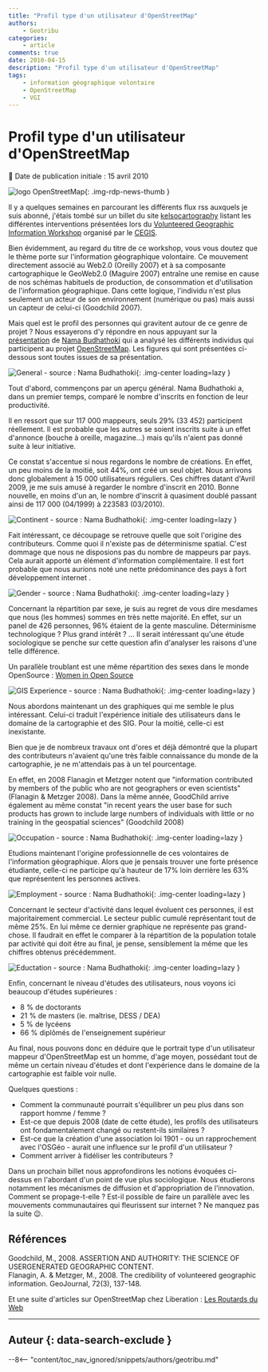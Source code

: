 ```yaml
---
title: "Profil type d'un utilisateur d'OpenStreetMap"
authors:
    - Geotribu
categories:
    - article
comments: true
date: 2010-04-15
description: "Profil type d'un utilisateur d'OpenStreetMap"
tags:
    - information géographique volontaire
    - OpenStreetMap
    - VGI
---
```


# Profil type d'un utilisateur d'OpenStreetMap

:calendar: Date de publication initiale : 15 avril 2010

![logo OpenStreetMap](https://cdn.geotribu.fr/img/logos-icones/OpenStreetMap/Openstreetmap.png "logo OpenStreetMap"){: .img-rdp-news-thumb }

Il y a quelques semaines en parcourant les différents flux rss auxquels je suis abonné, j'étais tombé sur un billet du site [kelsocartography](http://kelsocartography.com/blog/?p=3476) listant les différentes interventions présentées lors du [Volunteered Geographic Information Workshop](http://cegis.usgs.gov/vgi/results.html) organisé par le [CEGIS](http://cegis.usgs.gov/).

Bien évidemment, au regard du titre de ce workshop, vous vous doutez que le thème porte sur l'information géographique volontaire. Ce mouvement directement associé au Web2.0 (Oreilly 2007) et à sa composante cartographique le GeoWeb2.0 (Maguire 2007) entraîne une remise en cause de nos schémas habituels de production, de consommation et d'utilisation de l'information géographique. Dans cette logique, l'individu n'est plus seulement un acteur de son environnement (numérique ou pas) mais aussi un capteur de celui-ci (Goodchild 2007).

Mais quel est le profil des personnes qui gravitent autour de ce genre de projet ? Nous essayerons d'y répondre en nous appuyant sur la [présentation](http://cegis.usgs.gov/vgi/Nama_Budhathoki_UIL.ppt) de [Nama Budhathoki](http://budhathoki.wordpress.com/) qui a analysé les différents individus qui participent au projet [OpenStreetMap](https://www.openstreetmap.org/). Les figures qui sont présentées ci-dessous sont toutes issues de sa présentation.

![General - source : Nama Budhathoki](https://cdn.geotribu.fr/img/articles-blog-rdp/articles/2010/general.png "General - source : Nama Budhathoki"){: .img-center loading=lazy }

Tout d'abord, commençons par un aperçu général. Nama Budhathoki a, dans un premier temps, comparé le nombre d'inscrits en fonction de leur productivité.

Il en ressort que sur 117 000 mappeurs, seuls 29% (33 452) participent réellement. Il est probable que les autres se soient inscrits suite à un effet d'annonce (bouche à oreille, magazine...) mais qu'ils n'aient pas donné suite à leur initiative.

Ce constat s'accentue si nous regardons le nombre de créations. En effet, un peu moins de la moitié, soit 44%, ont créé un seul objet. Nous arrivons donc globalement à 15 000 utilisateurs réguliers. Ces chiffres datant d'Avril 2009, je me suis amusé à regarder le nombre d'inscrit en 2010. Bonne nouvelle, en moins d'un an, le nombre d'inscrit à quasiment doublé passant ainsi de 117 000 (04/1999) à 223583 (03/2010).

![Continent - source : Nama Budhathoki](https://cdn.geotribu.fr/img/articles-blog-rdp/articles/2010/continent.png "Continent - source : Nama Budhathoki"){: .img-center loading=lazy }

Fait intéressant, ce découpage se retrouve quelle que soit l'origine des contributeurs. Comme quoi il n'existe pas de déterminisme spatial. C'est dommage que nous ne disposions pas du nombre de mappeurs par pays. Cela aurait apporté un élément d'information complémentaire. Il est fort probable que nous aurions noté une nette prédominance des pays à fort développement internet .

![Gender - source : Nama Budhathoki](https://cdn.geotribu.fr/img/articles-blog-rdp/articles/2010/gender_0.png "Gender - source : Nama Budhathoki"){: .img-center loading=lazy }

Concernant la répartition par sexe, je suis au regret de vous dire mesdames que nous (les hommes) sommes en très nette majorité. En effet, sur un panel de 426 personnes, 96% étaient de la gente masculine. Déterminisme technologique ? Plus grand intérêt ? ... Il serait intéressant qu'une étude sociologique se penche sur cette question afin d'analyser les raisons d'une telle différence.

Un parallèle troublant est une même répartition des sexes dans le monde OpenSource : [Women in Open Source](http://openwebvancouver.ca/sites/default/files/byron-women_in_open_source.pdf)

![GIS Experience - source : Nama Budhathoki](https://cdn.geotribu.fr/img/articles-blog-rdp/articles/2010/gis_experience_1.png "GIS Experience - source : Nama Budhathoki"){: .img-center loading=lazy }

Nous abordons maintenant un des graphiques qui me semble le plus intéressant. Celui-ci traduit l'expérience initiale des utilisateurs dans le domaine de la cartographie et des SIG. Pour la moitié, celle-ci est inexistante.

Bien que je de nombreux travaux ont d'ores et déjà démontré que la plupart des contributeurs n'avaient qu'une très faible connaissance du monde de la cartographie, je ne m'attendais pas à un tel pourcentage.

En effet, en 2008 Flanagin et Metzger notent que "information contributed by members of the public who are not geographers or even scientists" (Flanagin & Metzger 2008). Dans la même année, GoodChild arrive également au même constat "in recent years the user base for such products has grown to include large numbers of individuals with little or no training in the geospatial sciences" (Goodchild 2008)

![Occupation - source : Nama Budhathoki](https://cdn.geotribu.fr/img/articles-blog-rdp/articles/2010/occupation.png "Occupation - source : Nama Budhathoki"){: .img-center loading=lazy }

Etudions maintenant l'origine professionnelle de ces volontaires de l'information géographique. Alors que je pensais trouver une forte présence étudiante, celle-ci ne participe qu'à hauteur de 17% loin derrière les 63% que représentent les personnes actives.

![Employment - source : Nama Budhathoki](https://cdn.geotribu.fr/img/articles-blog-rdp/articles/2010/employment.png  "Employment - source : Nama Budhathoki"){: .img-center loading=lazy }

Concernant le secteur d'activité dans lequel évoluent ces personnes, il est majoritairement commercial. Le secteur public cumulé représentant tout de même 25%. En lui même ce dernier graphique ne représente pas grand-chose. Il faudrait en effet le comparer à la répartition de la population totale par activité qui doit être au final, je pense, sensiblement la même que les chiffres obtenus précédemment.

![Eductation - source : Nama Budhathoki](https://cdn.geotribu.fr/img/articles-blog-rdp/articles/2010/education_1.png  "Eductation - source : Nama Budhathoki"){: .img-center loading=lazy }

Enfin, concernant le niveau d'études des utilisateurs, nous voyons ici beaucoup d'études supérieures :

- 8 % de doctorants
- 21 % de masters (ie. maîtrise, DESS / DEA)
- 5 % de lycéens
- 66 % diplômés de l'enseignement supérieur

Au final, nous pouvons donc en déduire que le portrait type d'un utilisateur mappeur d'OpenStreetMap est un homme, d'age moyen, possédant tout de même un certain niveau d'études et dont l'expérience dans le domaine de la cartographie est faible voir nulle.

Quelques questions :

- Comment la communauté pourrait s'équilibrer un peu plus dans son rapport homme / femme ?
- Est-ce que depuis 2008 (date de cette étude), les profils des utilisateurs ont fondamentalement changé ou restent-ils similaires ?
- Est-ce que la création d'une association loi 1901 - ou un rapprochement avec l'OSGéo - aurait une influence sur le profil d'un utilisateur ?
- Comment arriver à fidéliser les contributeurs ?

Dans un prochain billet nous approfondirons les notions évoquées ci-dessus en l'abordant d'un point de vue plus sociologique. Nous étudierons notamment les mécanismes de diffusion et d'appropriation de l'innovation. Comment se propage-t-elle ? Est-il possible de faire un parallèle avec les mouvements communautaires qui fleurissent sur internet ? Ne manquez pas la suite :wink:.

## Références

Goodchild, M., 2008. ASSERTION AND AUTHORITY: THE SCIENCE OF USERGENERATED GEOGRAPHIC CONTENT.  
Flanagin, A. & Metzger, M., 2008. The credibility of volunteered geographic information. GeoJournal, 72(3), 137-148.

Et une suite d'articles sur OpenStreetMap chez Liberation : [Les Routards du Web](http://www.ecrans.fr/+-les-routards-du-web-+.html?page=journal)

----

## Auteur {: data-search-exclude }

--8<-- "content/toc_nav_ignored/snippets/authors/geotribu.md"
